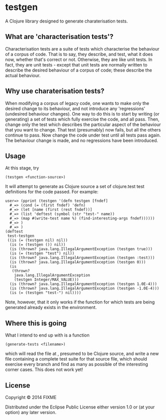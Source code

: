 # testgen

A Clojure library designed to generate charaterisation tests.

## What are 'characterisation tests'?

Characterisation tests are a suite of tests which characterise the behaviour of a corpus of code. That is to say, they describe, and test, what it does now, whether that's correct or not. Otherwise, they are like unit tests. In fact, they are unit tests - except that unit tests are normally written to describe the desired behaviour of a corpus of code; these describe the actual behaviour.

## Why use charaterisation tests?

When modifying a corpus of legacy code, one wants to make only the desired change to its behaviour, and not introduce any 'regressions' (undesired behaviour changes). One way to do this is to start by writing (or generating) a set of tests which fully exercise the code, and all pass. Then, change only the test which describes the particular aspect of the behaviour that you want to change. That test (presumably) now fails, but all the others continue to pass. Now change the code under test until all tests pass again. The behaviour change is made, and no regressions have been introduced.

## Usage

At this stage, try

    (testgen <function-source>)

It will attempt to generate as Clojure source a set of clojure.test test definitions
for the code passed. For example:

    user=> (pprint (testgen '(defn testgen [fndef]
      #_=> (cond (= (first fndef) 'defn)
      #_=> (let [name (first (rest fndef))]
      #_=> (list 'deftest (symbol (str "test-" name))
      #_=> (map #(write-test name %) (find-interesting-args fndef))))))
      #_=> )
      #_=> )
    (deftest
     test-testgen
     ((is (= (testgen nil) nil))
      (is (= (testgen ()) nil))
      (is (thrown? java.lang.IllegalArgumentException (testgen true)))
      (is (= (testgen "test") nil))
      (is (thrown? java.lang.IllegalArgumentException (testgen :test)))
      (is (thrown? java.lang.IllegalArgumentException (testgen 0)))
      (is
       (thrown?
        java.lang.IllegalArgumentException
        (testgen Integer/MAX_VALUE)))
      (is (thrown? java.lang.IllegalArgumentException (testgen 1.0E-4)))
      (is (thrown? java.lang.IllegalArgumentException (testgen -1.0E-4)))
      (is (= (testgen "test-") nil))))

Note, however, that it only works if the function for which tests are being generated already exists in the environment.

## Where this is going

What I intend to end up with is a function

    (generate-tests <filename>)

which will read the file at <filename>, presumed to be Clojure source, and write a new file containing a complete test suite for that source file, which should exercise every branch and find as many as possible of the interesting corner cases. This does not work yet!

## License

Copyright © 2014 FIXME

Distributed under the Eclipse Public License either version 1.0 or (at
your option) any later version.
